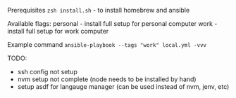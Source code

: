 Prerequisites
    `zsh install.sh` - to install homebrew and ansible

Available flags:
    personal - install full setup for personal computer
    work - install full setup for work computer

Example command `ansible-playbook --tags "work" local.yml -vvv`

TODO:

* ssh config not setup
* nvm setup not complete (node needs to be installed by hand)
* setup asdf for langauge manager (can be used instead of nvm, jenv, etc)